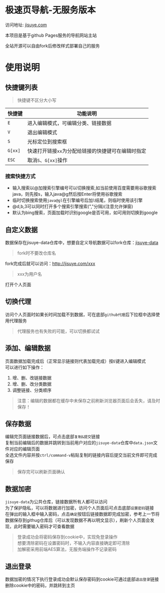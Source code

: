 # 极速页导航-无服务版本

访问地址: [jisuye.com](http://jisuye.com)

本项目是基于github Pages服务的导航网站主站

全站开源可以自由fork后修改样式部署自己的服务

# 使用说明

## 快捷键列表

> 快捷键不区分大小写

| 快捷键 | 功能说明 |
| --- | --- |
|`E`|进入编辑模式，可编辑分类、链接数据|
|`V`|退出编辑模式|
|`S`|光标定位到搜索框|
|`G[xx]`|快速打开链接`xx`为分配给链接的快捷键可在编辑时指定|
|`ESC`|取消`S`、`G[xx]`操作|

### 搜索快捷方式
* 输入搜索以@加搜索引擎编号可以切换搜索,如当前使用百度需要用谷歌搜索java，则先按s，输入java@g然后按Enter将使用谷歌搜索
* 临时切换搜索使用`java@gl`在引擎编号后加`l`结尾，则临时使用该引擎
* @d,b,3可以同时打开多个搜索引擎搜索(","分隔)(注意允许弹窗)
* 默认为bing搜索，页面加载时识别google是否可用，如可用则切换到google


## 自定义数据

数据保存在jisuye-data仓库中，想要自定义导航数据可以fork仓库：[jisuye-data](https://github.com/iuv/jisuye-data)

> fork时不要改仓库名

fork完成后就可以访问：http://jisuye.com/xxx

> xxx为用户名

打开个人页面

## 切换代理

访问个人页面时如果长时间加载不到数据，可在底部`github代理`后下拉框中选择使用代理服务

> 代理服务也有失败的可能，可以切换都试试

## 添加、编辑数据

页面数据加载完成后（正常显示链接则代表加载完成）按`E`键进入编辑模式  
可以进行如下操作：
1. 增、删、改链接数据
2. 增、删、改分类数据
3. 调整链接、分类顺序

><span color="red">注意：编辑的数据都在缓存中未保存之前刷新浏览器页面后会丢失，请及时保存！</span>

## 保存数据

编辑完页面链接数据后，可点击底部`复制&提交`链接  
复制当前编辑后的数据并跳转到当前用户对应的`jisuye-data`仓库中`data.json`文件对应的编辑页面  
全选文件内容并按`ctrl/command-v`粘贴复制的链接内容后提交当前文件即可完成保存

> 保存完可以刷新页面确认

## 数据加密

`jisuye-data`为公共仓库，链接数据所有人都可以访问  
为了保护隐私，可以将数据进行加密，访问个人页面后可点击底部`设置密码`链接  
在弹出的输入框中输入密码，点击`确定`按钮后链接数据即完成加密，参考上一节将数据保存到githug仓库后（可以发现数据不再以明文显示），刷新个人页面会发现，此时需要输入密码才可查看数据

> 登录成功会将密码保存到cookie中，实现免登录操作  
> 想要清除密码在设置密码时，不输入内容直接确定即可清除  
> 加解密采用前端AES算法，无服务端操作不记录密码

## 退出登录

数据加密的情况下执行登录成功会默认保存密码到cookie可通过底部`退出登录`链接删除cookie中的密码，并跳转到主页